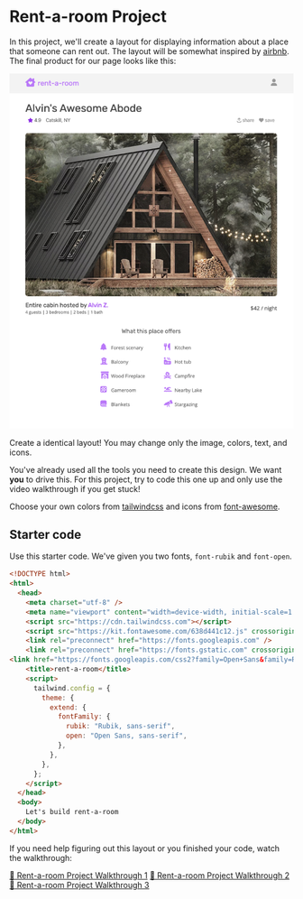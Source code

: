 # Rent-a-room Project

In this project, we'll create a layout for displaying information about a place that someone can
rent out. The layout will be somewhat inspired by [airbnb](https://www.airbnb.com/). The final
product for our page looks like this:

![complete](./images/complete.png)

Create a identical layout! You may change only the image, colors, text, and icons.

You've already used all the tools you need to create this design.  We want **you** to drive this. For
this project, try to code this one up and only use the video walkthrough if you get stuck!

Choose your own colors from [tailwindcss](https://tailwindcss.com/docs/customizing-colors) and icons
from [font-awesome](https://fontawesome.com/).

## Starter code

Use this starter code. We've given you two fonts, `font-rubik` and `font-open`.

```html
<!DOCTYPE html>
<html>
  <head>
    <meta charset="utf-8" />
    <meta name="viewport" content="width=device-width, initial-scale=1.0" />
    <script src="https://cdn.tailwindcss.com"></script>
    <script src="https://kit.fontawesome.com/638d441c12.js" crossorigin="anonymous"></script>
    <link rel="preconnect" href="https://fonts.googleapis.com" />
    <link rel="preconnect" href="https://fonts.gstatic.com" crossorigin />
<link href="https://fonts.googleapis.com/css2?family=Open+Sans&family=Rubik&display=swap" rel="stylesheet">
    <title>rent-a-room</title>
    <script>
      tailwind.config = {
        theme: {
          extend: {
            fontFamily: {
              rubik: "Rubik, sans-serif",
              open: "Open Sans, sans-serif",
            },
          },
        },
      };
    </script>
  </head>
  <body>
    Let's build rent-a-room
  </body>
</html>
```

If you need help figuring out this layout or you finished your code, watch the walkthrough:

[🎥 Rent-a-room Project Walkthrough 1](https://vimeo.com/707507022)
[🎥 Rent-a-room Project Walkthrough 2](https://vimeo.com/707506341)
[🎥 Rent-a-room Project Walkthrough 3](https://vimeo.com/707505905)
